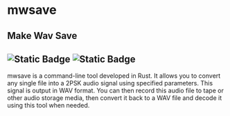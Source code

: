 # mwsave
## Make Wav Save

![Static Badge](https://img.shields.io/badge/MWSave-CLI_Only-blue)
![Static Badge](https://img.shields.io/badge/MWSave-Rust-blue)
---
mwsave is a command-line tool developed in Rust. It allows you to convert any single file into a 2PSK audio signal using specified parameters. This signal is output in WAV format. You can then record this audio file to tape or other audio storage media, then convert it back to a WAV file and decode it using this tool when needed.